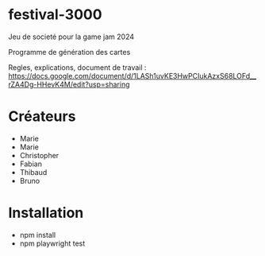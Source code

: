 # festival-3000

Jeu de societé pour la game jam 2024

Programme de génération des cartes

Regles, explications, document de travail : https://docs.google.com/document/d/1LASh1uvKE3HwPCIukAzxS68LOFd__rZA4Dg-HHevK4M/edit?usp=sharing

# Créateurs

- Marie
- Marie
- Christopher
- Fabian
- Thibaud
- Bruno

# Installation

- npm install 
- npm playwright test